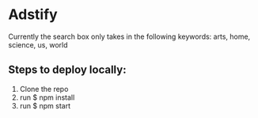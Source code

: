 # Adstify

Currently the search box only takes in the following keywords:
arts, home, science, us, world


## Steps to deploy locally:
1) Clone the repo
2) run $ npm install
3) run $ npm start
